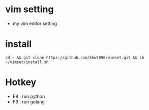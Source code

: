 # vim setting
* my vim editor setting

# install
```
cd ~ && git clone https://github.com/khw7096/vimset.git && sh ~/vimset/install.sh
```

# Hotkey
- F8 : run python
- F9 : run golang
